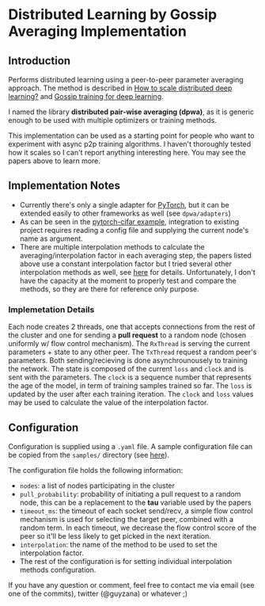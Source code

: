 # Distributed Learning by Gossip Averaging Implementation

## Introduction

Performs distributed learning using a peer-to-peer parameter averaging approach. The method is described in [How to scale distributed deep learning?](https://arxiv.org/abs/1611.04581) and [Gossip training for deep learning](https://arxiv.org/abs/1611.09726).

I named the library **distributed pair-wise averaging (dpwa)**, as it is generic enough to be used with multiple optimizers or training methods.

This implementation can be used as a starting point for people who want to experiment with async p2p training algorithms. I haven't thoroughly tested how it scales so I can't report anything interesting here. You may see the papers above to learn more.

## Implementation Notes

* Currently there's only a single adapter for [PyTorch](http://pytorch.org/), but it can be extended easily to other frameworks as well (see  `dpwa/adapters`)
* As can be seen in the [pytorch-cifar example](examples/pytorch-cifar), integration to existing project requires reading a config file and supplying the current node's name as argument.
* There are multiple interpolation methods to calculate the averaging/interpolation factor in each averaging step, the papers listed above use a constant interpolation factor but I tried several other interpolation methods as well, see [here](dpwa/interpolation.py) for details. Unfortunately, I don't have the capacity at the moment to properly test and compare the methods, so they are there for reference only purpose.

### Implemetation Details

Each node creates 2 threads, one that accepts connections from the rest of the cluster and one for sending a **pull request** to a random node (chosen uniformly w/ flow control mechanism). The `RxThread` is serving the current parameters + state to any other peer. The `TxThread` request a random peer's parameters. Both sending/recieving is done asynchrounousely to training the network. The state is composed of the current `loss` and `clock` and is sent with the parameters. The `clock` is a sequence number that represents the age of the model, in term of training samples trained so far. The `loss` is updated by the user after each training iteration. The `clock` and `loss` values may be used to calculate the value of the interpolation factor.

## Configuration

Configuration is supplied using a `.yaml` file. A sample configuration file can be copied from the `samples/` directory (see [here](samples/config.yaml)).

The configuration file holds the following information:

* `nodes`: a list of nodes participating in the cluster
* `pull_probability`: probability of initiating a pull request to a random node, this can be a replacement to the **tau** variable used by the papers
* `timeout_ms`: the timeout of each socket send/recv, a simple flow control mechanism is used for selecting the target peer, combined with a random term. In each timeout, we decrease the flow control score of the peer so it'll be less likely to get picked in the next iteration.
* `interpolation`: the name of the method to be used to set the interpolation factor.
* The rest of the configuration is for setting individual interpolation methods configuration.

If you have any question or comment, feel free to contact me via email (see one of the commits), twitter (@guyzana) or whatever ;)